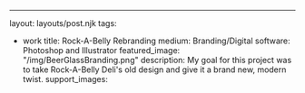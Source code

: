 ---
layout: layouts/post.njk
tags:
- work
title: Rock-A-Belly Rebranding
medium: Branding/Digital
software: Photoshop and Illustrator
featured_image: "/img/BeerGlassBranding.png"
description: My goal for this project was to take Rock-A-Belly Deli's old design and give it a brand new, modern twist.
support_images:

